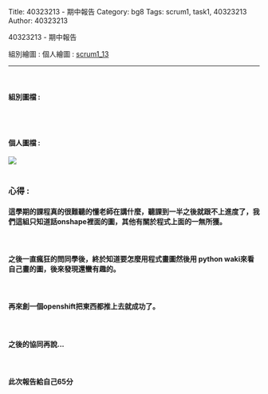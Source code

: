 Title: 40323213 - 期中報告
Category: bg8
Tags: scrum1, task1, 40323213
Author: 40323213


40323213 - 期中報告

<!-- PELICAN_END_SUMMARY -->

組別繪圖 : 
個人繪圖 : <a href="http://2016spring-40323200.rhcloud.com/bg8/scrum1_13_ABCD">scrum1_13</a> 
<hr>
</br>
<h4>組別圖檔 :</h4> 

</br>
</br>
<h4>個人圖檔 : </h4>
<img src="./../files/bg8/13.png">
</br>
</br>
<h3>心得 :</h3>
<h4>這學期的課程真的很難聽的懂老師在講什麼，聽課到一半之後就跟不上進度了，我們這組只知道話onshape裡面的圖，其他有關於程式上面的一無所獲。</h4>
</br>
<h4>之後一直瘋狂的問同學後，終於知道要怎麼用程式畫圖然後用 python waki來看自己畫的圖，後來發現還蠻有趣的。</h4>
</br>
<h4>再來創一個openshift把東西都推上去就成功了。</h4>
</br>
<h4>之後的協同再說...</h4>
</br>
<h4>此次報告給自己65分</h4>